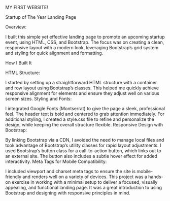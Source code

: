 MY FIRST WEBSITE!

Startup of The Year Landing Page

Overview:

I built this simple yet effective landing page to promote an upcoming startup event, using HTML, CSS, and Bootstrap. The focus was on creating a clean, responsive layout with a modern look, leveraging Bootstrap’s grid system and styling for quick alignment and formatting.

How I Built It

HTML Structure:

I started by setting up a straightforward HTML structure with a container and row layout using Bootstrap’s classes. This helped me quickly achieve responsive alignment for elements and ensure they adjust well on various screen sizes.
Styling and Fonts:

I integrated Google Fonts (Montserrat) to give the page a sleek, professional feel. The header text is bold and centered to grab attention immediately.
For additional styling, I created a style.css file to refine and personalize the design, while keeping the overall structure flexible.
Responsive Design with Bootstrap:

By linking Bootstrap via a CDN, I avoided the need to manage local files and took advantage of Bootstrap’s utility classes for rapid layout adjustments.
I used Bootstrap’s button class for a call-to-action button, which links out to an external site. The button also includes a subtle hover effect for added interactivity.
Meta Tags for Mobile Compatibility:

I included viewport and charset meta tags to ensure the site is mobile-friendly and renders well on a variety of devices.
This project was a hands-on exercise in working with a minimal setup to deliver a focused, visually appealing, and functional landing page. It was a great introduction to using Bootstrap and designing with responsive principles in mind.
